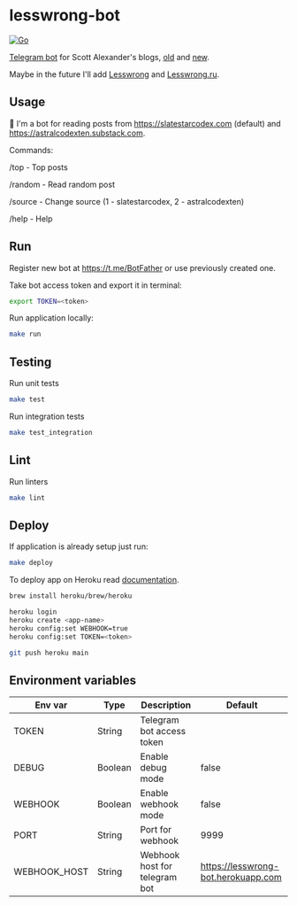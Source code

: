 # lesswrong-bot

[![Go](https://github.com/ndrewnee/lesswrong-bot/actions/workflows/go.yml/badge.svg?branch=main)](https://github.com/ndrewnee/lesswrong-bot/actions/workflows/go.yml)

[Telegram bot](https://t.me/lesswrong_bot) for Scott Alexander's blogs, [old](https://slatestarcodex.com) and [new](https://astralcodexten.substack.com).

Maybe in the future I'll add [Lesswrong](https://lesswrong.com) and [Lesswrong.ru](https://lesswrong.ru).

## Usage

🤖 I'm a bot for reading posts from https://slatestarcodex.com (default) and https://astralcodexten.substack.com.

Commands:
 
/top - Top posts

/random - Read random post

/source - Change source (1 - slatestarcodex, 2 - astralcodexten)

/help - Help

## Run

Register new bot at https://t.me/BotFather or use previously created one.

Take bot access token and export it in terminal:

```sh
export TOKEN=<token>
```

Run application locally:

```sh
make run
```

## Testing

Run unit tests

```bash
make test
```

Run integration tests

```bash
make test_integration
```

## Lint

Run linters

```bash
make lint
```

## Deploy

If application is already setup just run:

```sh
make deploy
```

To deploy app on Heroku read [documentation](https://devcenter.heroku.com/articles/getting-started-with-go?singlepage=true).

```sh
brew install heroku/brew/heroku

heroku login
heroku create <app-name>
heroku config:set WEBHOOK=true
heroku config:set TOKEN=<token>

git push heroku main
```

## Environment variables

| Env var      | Type    | Description                   | Default                             |
| ------------ | ------- | ----------------------------- | ----------------------------------- |
| TOKEN        | String  | Telegram bot access token     |                                     |
| DEBUG        | Boolean | Enable debug mode             | false                               |
| WEBHOOK      | Boolean | Enable webhook mode           | false                               |
| PORT         | String  | Port for webhook              | 9999                                |
| WEBHOOK_HOST | String  | Webhook host for telegram bot | https://lesswrong-bot.herokuapp.com |

